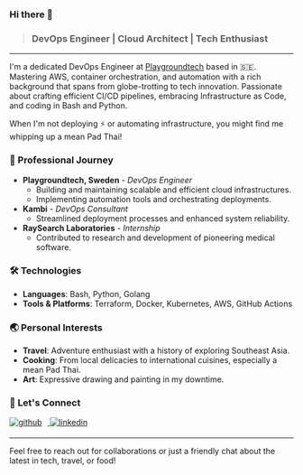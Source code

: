 ### Hi there 👋
> ### DevOps Engineer | Cloud Architect | Tech Enthusiast

---

I'm a dedicated DevOps Engineer at [Playgroundtech](https://playgroundtech.io) based in 🇸🇪. Mastering AWS, container orchestration, and automation with a rich background that spans from globe-trotting to tech innovation. Passionate about crafting efficient CI/CD pipelines, embracing Infrastructure as Code, and coding in Bash and Python. 

When I'm not deploying ⚡ or automating infrastructure, you might find me whipping up a mean Pad Thai!

### 💼 Professional Journey

- **Playgroundtech, Sweden** - _DevOps Engineer_
  - Building and maintaining scalable and efficient cloud infrastructures.
  - Implementing automation tools and orchestrating deployments.
- **Kambi** - _DevOps Consultant_
  - Streamlined deployment processes and enhanced system reliability.
- **RaySearch Laboratories** - _Internship_
  - Contributed to research and development of pioneering medical software.

### 🛠️ Technologies

- **Languages**: Bash, Python, Golang
- **Tools & Platforms**: Terraform, Docker, Kubernetes, AWS, GitHub Actions

### 🌏 Personal Interests

- **Travel**: Adventure enthusiast with a history of exploring Southeast Asia.
- **Cooking**: From local delicacies to international cuisines, especially a mean Pad Thai.
- **Art**: Expressive drawing and painting in my downtime.

### 💬 Let's Connect

<a href="https://github.com/marcmodin" target="_blank">
<img src=https://img.shields.io/badge/github-%2324292e.svg?&style=for-the-badge&logo=github&logoColor=white alt=github style="margin-bottom: 5px; margin-right: 10px" />
</a>
<a href="https://linkedin.com/in/marcrajesmodin" target="_blank">
<img src=https://img.shields.io/badge/linkedin-%231E77B5.svg?&style=for-the-badge&logo=linkedin&logoColor=white alt=linkedin style="margin-bottom: 5px;" />
</a>  

---

Feel free to reach out for collaborations or just a friendly chat about the latest in tech, travel, or food!